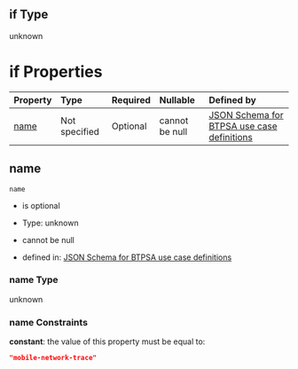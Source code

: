 ## if Type

unknown

# if Properties

| Property      | Type          | Required | Nullable       | Defined by                                                                                                                                                                                                        |
| :------------ | :------------ | :------- | :------------- | :---------------------------------------------------------------------------------------------------------------------------------------------------------------------------------------------------------------- |
| [name](#name) | Not specified | Optional | cannot be null | [JSON Schema for BTPSA use case definitions](btpsa-usecase-properties-services-items-allof-1-then-allof-71-if-properties-name.md "undefined#/properties/services/items/allOf/1/then/allOf/71/if/properties/name") |

## name



`name`

*   is optional

*   Type: unknown

*   cannot be null

*   defined in: [JSON Schema for BTPSA use case definitions](btpsa-usecase-properties-services-items-allof-1-then-allof-71-if-properties-name.md "undefined#/properties/services/items/allOf/1/then/allOf/71/if/properties/name")

### name Type

unknown

### name Constraints

**constant**: the value of this property must be equal to:

```json
"mobile-network-trace"
```
